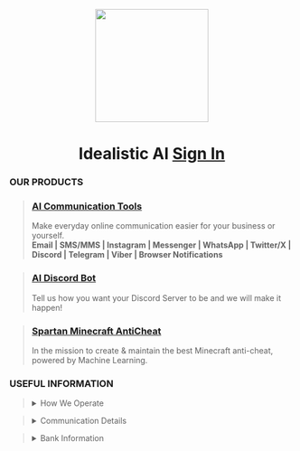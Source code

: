 <p align="center"><img src='https://vagdedes.com/.images/idealistic/logoCircular.png' width='200' height='200'></p> 

# <div align="center">Idealistic AI [Sign In](https://www.idealistic.ai/account)</div>

### OUR PRODUCTS
> ### [AI Communication Tools](https://www.idealistic.ai/github/reader/?path=products/ai_communication_tools)
> Make everyday online communication easier for your business or yourself.<br>
> **Email | SMS/MMS | Instagram | Messenger | WhatsApp | Twitter/X | Discord | Telegram | Viber | Browser Notifications**

> ### [AI Discord Bot](https://www.idealistic.ai/github/reader/?path=products/ai_discord_bot)
> Tell us how you want your Discord Server to be and we will make it happen!

> ### [Spartan Minecraft AntiCheat](https://www.idealistic.ai/github/reader/?repo=Spartan-AntiCheat)
> In the mission to create & maintain the best Minecraft anti-cheat, powered by Machine Learning.
 
### USEFUL INFORMATION
> <details>
> <summary>How We Operate</summary>
> <a href="https://www.idealistic.ai/discord">Discord</a> is used for communication and for managing your <a href="https://www.idealistic.ai/account">Idealistic AI account</a>. <b>(Discord Account Required In Mobile)</b>
> <br>
> <a href="https://www.idealistic.ai/patreon">Patreon</a> is used for purchases. <b>(Patreon Account Required)</b>
> </details>

> <details>
> <summary>Communication Details</summary>
> Email: contact@idealistic.ai
> <br>
> Discord: <a href="https://www.idealistic.ai/discord">https://www.idealistic.ai/discord</a>
> <br>
> Communication Form: <a href="https://www.idealistic.ai/account/profile/contact">https://www.idealistic.ai/account/profile/contact</a>
> </details> 

> <details>
> <summary>Bank Information</summary>
> 
> IBAN: GR42 0172 1530 0051 5310 4184 935
> <br>
> BIC/SWIFT: <a href="https://www.piraeusbank.gr">PIRBGRAA</a>
> <br>
> Located: Athens, Europe
> </details>
